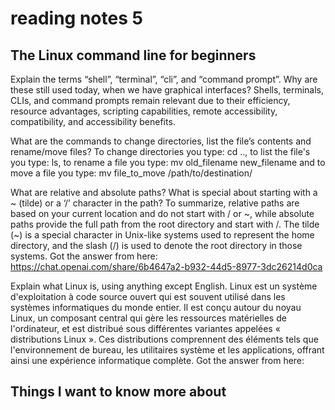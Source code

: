 # reading notes 5

## The Linux command line for beginners

Explain the terms “shell”, “terminal”, “cli”, and “command prompt”. Why are these still used today, when we have graphical interfaces?
Shells, terminals, CLIs, and command prompts remain relevant due to their efficiency, resource advantages, scripting capabilities, remote accessibility, compatibility, and accessibility benefits.

What are the commands to change directories, list the file’s contents and rename/move files?
To change directories you type: cd .., to list the file's you type: ls, to rename a file you type: mv old_filename new_filename and to move a file you type: mv file_to_move /path/to/destination/

What are relative and absolute paths? What is special about starting with a ~ (tilde) or a ‘/’ character in the path?
To summarize, relative paths are based on your current location and do not start with / or ~, while absolute paths provide the full path from the root directory and start with /. The tilde (~) is a special character in Unix-like systems used to represent the home directory, and the slash (/) is used to denote the root directory in those systems. Got the answer from here: https://chat.openai.com/share/6b4647a2-b932-44d5-8977-3dc26214d0ca

Explain what Linux is, using anything except English.
Linux est un système d'exploitation à code source ouvert qui est souvent utilisé dans les systèmes informatiques du monde entier. Il est conçu autour du noyau Linux, un composant central qui gère les ressources matérielles de l'ordinateur, et est distribué sous différentes variantes appelées « distributions Linux ». Ces distributions comprennent des éléments tels que l'environnement de bureau, les utilitaires système et les applications, offrant ainsi une expérience informatique complète. Got the answer from here: 

## Things I want to know more about
